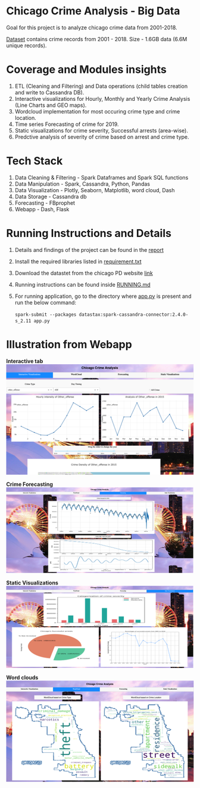 # Chicago Crime Analysis - Big Data

Goal for this project is to analyze chicago crime data from 2001-2018.

[Dataset](https://data.cityofchicago.org/Public-Safety/Crimes-2001-to-present/ijzp-q8t2) contains crime records from 2001 - 2018. Size - 1.6GB data (6.6M unique records).

# Coverage and Modules insights
1) ETL (Cleaning and Filtering) and Data operations (child tables creation and write to Cassandra DB).
2) Interactive visualizations for Hourly, Monthly and Yearly Crime Analysis (Line Charts and GEO maps).
3) Wordcloud implementation for most occuring crime type and crime location.
4) Time series Forecasting of crime for 2019.
5) Static visualizations for crime severity, Successful arrests (area-wise).
6) Predctive analysis of severity of crime based on arrest and crime type.

# Tech Stack
1) Data Cleaning & Filtering - Spark Dataframes and Spark SQL functions
2) Data Manipulation - Spark, Cassandra, Python, Pandas
3) Data Visualization - Plotly, Seaborn, Matplotlib, word cloud, Dash
4) Data Storage - Cassandra db
5) Forecasting - FBprophet
6) Webapp - Dash, Flask

# Running Instructions and Details
1) Details and findings of the project can be found in the [report](https://github.com/Shubhammalik/Chicago-Crime-Analysis/blob/master/Chicago_Crime_Analysis_Report.pdf)
2) Install the required libraries listed in [requirement.txt](https://github.com/Shubhammalik/Chicago-Crime-Analysis/blob/master/requirements.txt)
3) Download the datastet from the chicago PD website [link](https://data.cityofchicago.org/Public-Safety/Crimes-2001-to-present/ijzp-q8t2)
2) Running instructions can be found inside [RUNNING.md](https://github.com/Shubhammalik/Chicago-Crime-Analysis/blob/master/RUNNING.md)
3) For running application, go to the directory where [app.py](https://github.com/Shubhammalik/Chicago-Crime-Analysis/blob/master/app.py) is present and run the below command:

    `spark-submit --packages datastax:spark-cassandra-connector:2.4.0-s_2.11 app.py`
    
# Illustration from Webapp
**Interactive tab**
![Interactive tab](https://github.com/Shubhammalik/Chicago-Crime-Analysis/blob/master/static/images/webapp_interactive_tab.png)

**Crime Forecasting**
![Forecast tab](https://github.com/Shubhammalik/Chicago-Crime-Analysis/blob/master/static/images/webapp_forecast_tab.png)

**Static Visualizations**
![Static tab](https://github.com/Shubhammalik/Chicago-Crime-Analysis/blob/master/static/images/webapp_static_tab.png)

**Word clouds**
![Word cloud tab](https://github.com/Shubhammalik/Chicago-Crime-Analysis/blob/master/static/images/webapp_wordcloud_tab.png)
